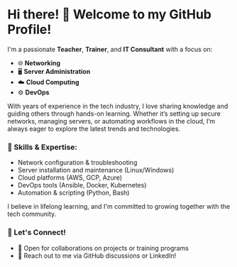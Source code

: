 # Hi there! 👋 Welcome to my GitHub Profile!

I'm a passionate **Teacher**, **Trainer**, and **IT Consultant** with a focus on:

- 🌐 **Networking**  
- 🖥️ **Server Administration**  
- ☁️ **Cloud Computing**  
- ⚙️ **DevOps**  

With years of experience in the tech industry, I love sharing knowledge and guiding others through hands-on learning. Whether it’s setting up secure networks, managing servers, or automating workflows in the cloud, I’m always eager to explore the latest trends and technologies.

### 🔧 Skills & Expertise:
- Network configuration & troubleshooting  
- Server installation and maintenance (Linux/Windows)  
- Cloud platforms (AWS, GCP, Azure)  
- DevOps tools (Ansible, Docker, Kubernetes)  
- Automation & scripting (Python, Bash)  

I believe in lifelong learning, and I'm committed to growing together with the tech community.

### 💬 Let's Connect!
- 💼 Open for collaborations on projects or training programs  
- 📩 Reach out to me via GitHub discussions or LinkedIn!
